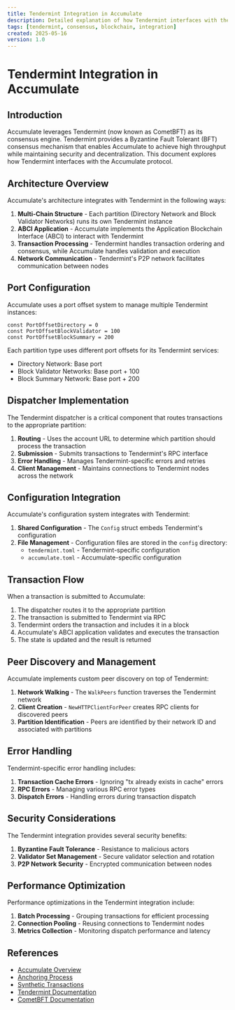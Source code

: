 ```yaml
---
title: Tendermint Integration in Accumulate
description: Detailed explanation of how Tendermint interfaces with the Accumulate protocol
tags: [tendermint, consensus, blockchain, integration]
created: 2025-05-16
version: 1.0
---
```


# Tendermint Integration in Accumulate

## Introduction

Accumulate leverages Tendermint (now known as CometBFT) as its consensus engine. Tendermint provides a Byzantine Fault Tolerant (BFT) consensus mechanism that enables Accumulate to achieve high throughput while maintaining security and decentralization. This document explores how Tendermint interfaces with the Accumulate protocol.

## Architecture Overview

Accumulate's architecture integrates with Tendermint in the following ways:

1. **Multi-Chain Structure** - Each partition (Directory Network and Block Validator Networks) runs its own Tendermint instance
2. **ABCI Application** - Accumulate implements the Application Blockchain Interface (ABCI) to interact with Tendermint
3. **Transaction Processing** - Tendermint handles transaction ordering and consensus, while Accumulate handles validation and execution
4. **Network Communication** - Tendermint's P2P network facilitates communication between nodes

## Port Configuration

Accumulate uses a port offset system to manage multiple Tendermint instances:

```
const PortOffsetDirectory = 0
const PortOffsetBlockValidator = 100
const PortOffsetBlockSummary = 200
```

Each partition type uses different port offsets for its Tendermint services:
- Directory Network: Base port
- Block Validator Networks: Base port + 100
- Block Summary Network: Base port + 200

## Dispatcher Implementation

The Tendermint dispatcher is a critical component that routes transactions to the appropriate partition:

1. **Routing** - Uses the account URL to determine which partition should process the transaction
2. **Submission** - Submits transactions to Tendermint's RPC interface
3. **Error Handling** - Manages Tendermint-specific errors and retries
4. **Client Management** - Maintains connections to Tendermint nodes across the network

## Configuration Integration

Accumulate's configuration system integrates with Tendermint:

1. **Shared Configuration** - The `Config` struct embeds Tendermint's configuration
2. **File Management** - Configuration files are stored in the `config` directory:
   - `tendermint.toml` - Tendermint-specific configuration
   - `accumulate.toml` - Accumulate-specific configuration

## Transaction Flow

When a transaction is submitted to Accumulate:

1. The dispatcher routes it to the appropriate partition
2. The transaction is submitted to Tendermint via RPC
3. Tendermint orders the transaction and includes it in a block
4. Accumulate's ABCI application validates and executes the transaction
5. The state is updated and the result is returned

## Peer Discovery and Management

Accumulate implements custom peer discovery on top of Tendermint:

1. **Network Walking** - The `WalkPeers` function traverses the Tendermint network
2. **Client Creation** - `NewHTTPClientForPeer` creates RPC clients for discovered peers
3. **Partition Identification** - Peers are identified by their network ID and associated with partitions

## Error Handling

Tendermint-specific error handling includes:

1. **Transaction Cache Errors** - Ignoring "tx already exists in cache" errors
2. **RPC Errors** - Managing various RPC error types
3. **Dispatch Errors** - Handling errors during transaction dispatch

## Security Considerations

The Tendermint integration provides several security benefits:

1. **Byzantine Fault Tolerance** - Resistance to malicious actors
2. **Validator Set Management** - Secure validator selection and rotation
3. **P2P Network Security** - Encrypted communication between nodes

## Performance Optimization

Performance optimizations in the Tendermint integration include:

1. **Batch Processing** - Grouping transactions for efficient processing
2. **Connection Pooling** - Reusing connections to Tendermint nodes
3. **Metrics Collection** - Monitoring dispatch performance and latency

## References

- [Accumulate Overview](01_accumulate_overview.md)
- [Anchoring Process](03_anchoring_process.md)
- [Synthetic Transactions](04_synthetic_transactions.md)
- [Tendermint Documentation](https://docs.tendermint.com/)
- [CometBFT Documentation](https://docs.cometbft.com/)
